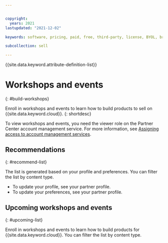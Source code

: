 ```yaml
---


copyright:
  years: 2021
lastupdated: "2021-12-02"

keywords: software, pricing, paid, free, third-party, license, BYOL, bring your own license

subcollection: sell

---
```


{{site.data.keyword.attribute-definition-list}}

# Workshops and events
{: #build-workshops}

Enroll in workshops and events to learn how to build products to sell on {{site.data.keyword.cloud}}.
{: shortdesc}

To view workshops and events, you need the viewer role on the Partner Center account management service. For more information, see [Assigning access to account management services](/docs/account?topic=account-account-services&interface=ui#account-management-actions-roles).

## Recommendations
{: #recommend-list}

The list is generated based on your profile and preferences. You can filter the list by content type.
* To update your profile, see your partner profile.
* To update your preferences, see your partner profile.

## Upcoming workshops and events
{: #upcoming-list}

Enroll in workshops and events to learn how to build products for {{site.data.keyword.cloud}}. You can filter the list by content type.
